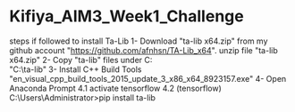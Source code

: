 # Kifiya_AIM3_Week1_Challenge
steps if followed to install Ta-Lib
1- Download "ta-lib x64.zip" from my github account "https://github.com/afnhsn/TA-Lib_x64".
	unzip file "ta-lib x64.zip"
2- Copy "ta-lib" files under C:\
	"C:\ta-lib"
3- Install C++ Build Tools
	"en_visual_cpp_build_tools_2015_update_3_x86_x64_8923157.exe"
4- Open Anaconda Prompt
	4.1 activate tensorflow
	4.2 (tensorflow) C:\Users\Administrator>pip install ta-lib